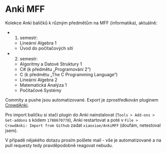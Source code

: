 # Anki MFF
Kolekce Anki balíčků k různým předmětům na MFF (informatika), aktuálně:

- 1. semestr:
	- Lineární Algebra 1
	- Úvod do počítačových sítí
- 2. semestr:
	- Algoritmy a Datové Struktury 1
	- C# (k předmětu „Programování 2“)
	- C (k předmětu „The C Programming Language“)
	- Lineární Algebra 2
	- Matematická Analýza 1
	- Počítačové Systémy

Commity a pushe jsou automatizované. Export je zprostředkován pluginem [CrowdAnki](https://ankiweb.net/shared/info/1788670778).

Pro import balíčku si stačí plugin do Anki nainstalovat (`Tools > Add-ons > Get-addons` s kódem `1788670778`), Anki restartovat a poté v `File > CrowdAnki: Import from Github` zadat `xiaoxiae/AnkiMFF` (doufám, netestoval jsem).

V případě nějakého dotazu prosím pošlete mail - vše je automatizované a na pull requesty tedy pravděpodobně reagovat nebudu.
